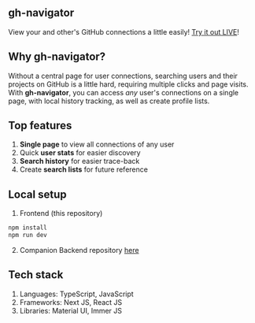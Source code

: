 ## gh-navigator
View your and other's GitHub connections a little easily! [Try it out LIVE](https://gh-maps-frontend.vercel.app/)!

## Why gh-navigator?
Without a central page for user connections, searching users and their projects on GitHub is a little hard, requiring multiple clicks and page visits.\
With **gh-navigator**, you can access _any_ user's connections on a single page, with local history tracking, as well as create profile lists.

## Top features
1. **Single page** to view all connections of any user
2. Quick **user stats** for easier discovery
3. **Search history** for easier trace-back
4. Create **search lists** for future reference

## Local setup
1. Frontend (this repository)
```sh
npm install
npm run dev
```
2. Companion Backend repository [here](https://github.com/bmsohwinc/gh-maps-backend)

## Tech stack
1. Languages: TypeScript, JavaScript
2. Frameworks: Next JS, React JS
3. Libraries: Material UI, Immer JS
